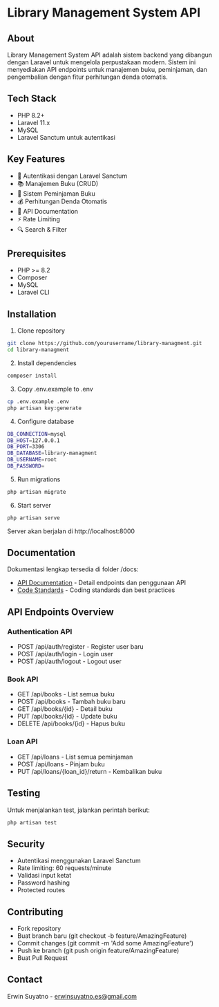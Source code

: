 # Library Management System API

## About
Library Management System API adalah sistem backend yang dibangun dengan Laravel untuk mengelola perpustakaan modern. Sistem ini menyediakan API endpoints untuk manajemen buku, peminjaman, dan pengembalian dengan fitur perhitungan denda otomatis.

## Tech Stack
- PHP 8.2+
- Laravel 11.x
- MySQL
- Laravel Sanctum untuk autentikasi

## Key Features
- 🔐 Autentikasi dengan Laravel Sanctum
- 📚 Manajemen Buku (CRUD)
- 📖 Sistem Peminjaman Buku
- 💰 Perhitungan Denda Otomatis
- 🚀 API Documentation
- ⚡ Rate Limiting
- 🔍 Search & Filter

## Prerequisites
- PHP >= 8.2
- Composer
- MySQL
- Laravel CLI

## Installation

1. Clone repository
```bash
git clone https://github.com/yourusername/library-managment.git
cd library-managment
```

2. Install dependencies
```bash
composer install
```

3. Copy .env.example to .env
```bash
cp .env.example .env
php artisan key:generate
```

4. Configure database
```bash
DB_CONNECTION=mysql
DB_HOST=127.0.0.1
DB_PORT=3306
DB_DATABASE=library-managment
DB_USERNAME=root
DB_PASSWORD=
```

5. Run migrations
```bash
php artisan migrate
```

6. Start server
```bash
php artisan serve
```
Server akan berjalan di http://localhost:8000

## Documentation
Dokumentasi lengkap tersedia di folder /docs:

- [API Documentation](/docs/DOC_API.md) - Detail endpoints dan penggunaan API
- [Code Standards](/docs/DOC_STANDART_CODE.md) - Coding standards dan best practices

## API Endpoints Overview

### Authentication API
- POST /api/auth/register - Register user baru
- POST /api/auth/login - Login user
- POST /api/auth/logout - Logout user

### Book API
- GET /api/books - List semua buku
- POST /api/books - Tambah buku baru
- GET /api/books/{id} - Detail buku
- PUT /api/books/{id} - Update buku
- DELETE /api/books/{id} - Hapus buku

### Loan API
- GET /api/loans - List semua peminjaman
- POST /api/loans - Pinjam buku
- PUT /api/loans/{loan_id}/return - Kembalikan buku

## Testing
Untuk menjalankan test, jalankan perintah berikut:
```bash
php artisan test
```

## Security
- Autentikasi menggunakan Laravel Sanctum
- Rate limiting: 60 requests/minute
- Validasi input ketat
- Password hashing
- Protected routes

## Contributing
- Fork repository
- Buat branch baru (git checkout -b feature/AmazingFeature)
- Commit changes (git commit -m 'Add some AmazingFeature')
- Push ke branch (git push origin feature/AmazingFeature)
- Buat Pull Request

## Contact
Erwin Suyatno - erwinsuyatno.es@gmail.com
